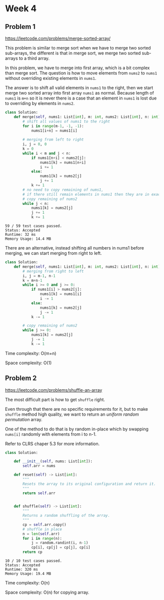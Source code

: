 # Week 4

## Problem 1
https://leetcode.com/problems/merge-sorted-array/

This problem is similar to merge sort when we have to merge two sorted sub-arrays, the different is that in merge sort, we merge two sorted sub-arrays to a third array.

In this problem, we have to merge into first array, which is a bit complex than merge sort. The question is how to move elements from `nums2` to `nums1` without overriding existing elements in `nums1`.

The answer is to shift all valid elements in `nums1` to the right, then we start merge two sorted array into first array `nums1` as normal. Because length of `nums1` is `m+n` so it is never there is a case that an element in `nums1` is lost due to overriding by elements in `nums2`.

```python
class Solution:
    def merge(self, nums1: List[int], m: int, nums2: List[int], n: int) -> None:
        # shift all values of nums1 to the right
        for i in range(m-1, -1, -1):
            nums1[i+n] = nums1[i]
        
        # merging from left to right
        i, j = 0, 0
        k = 0
        while i < m and j < n:
            if nums1[n+i] < nums2[j]:
                nums1[k] = nums1[n+i]
                i += 1
            else:
                nums1[k] = nums2[j]
                j += 1
            k += 1
        # no need to copy remaining of nums1, 
        # if there still remain elements in nums1 then they are in exact positions.
        # copy remaining of nums2
        while j < n:
            nums1[k] = nums2[j]
            j += 1
            k += 1
```
```
59 / 59 test cases passed.
Status: Accepted
Runtime: 32 ms
Memory Usage: 14.4 MB
```

There are an alternative, instead shifting all numbers in nums1 before merging, we can start merging from right to left.

```python
class Solution:
    def merge(self, nums1: List[int], m: int, nums2: List[int], n: int) -> None:
        # merging from right to left
        i, j = m-1, n-1
        k = m+n-1
        while i >= 0 and j >= 0:
            if nums1[i] > nums2[j]:
                nums1[k] = nums1[i]
                i -= 1
            else:
                nums1[k] = nums2[j]
                j -= 1
            k -= 1

        # copy remaining of nums2
        while j >= 0:
            nums1[k] = nums2[j]
            j -= 1
            k -= 1
```

Time complexity: O(m+n)

Space complexity: O(1)

## Problem 2
https://leetcode.com/problems/shuffle-an-array

The most difficult part is how to get `shuffle` right.

Even through that there are no specific requirements for it, but to make `shuffle` method high quality, we want to return an *uniform random permutation* array.

One of the method to do that is by random in-place which by swapping `nums[i]` randomly with elements from i to n-1.

Refer to CLRS chaper 5.3 for more information.

```python
class Solution:

    def __init__(self, nums: List[int]):
        self.arr = nums

    def reset(self) -> List[int]:
        """
        Resets the array to its original configuration and return it.
        """
        return self.arr
        

    def shuffle(self) -> List[int]:
        """
        Returns a random shuffling of the array.
        """
        cp = self.arr.copy()
        # shuffle in place
        n = len(self.arr)
        for i in range(n):
            j = random.randint(i, n-1)
            cp[i], cp[j] = cp[j], cp[i]
        return cp
```
```
10 / 10 test cases passed.
Status: Accepted
Runtime: 320 ms
Memory Usage: 19.4 MB
```

Time complexity: O(n)

Space complexity: O(n) for copying array.
